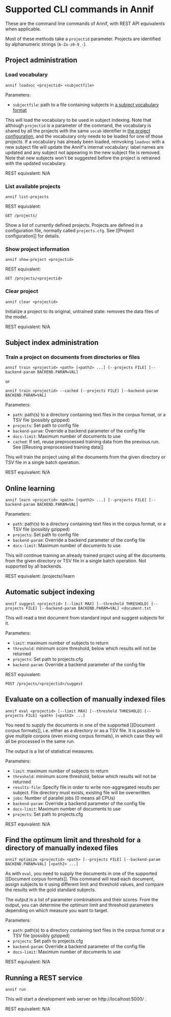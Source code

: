 # Supported CLI commands in Annif

These are the command line commands of Annif, with REST API equivalents when
applicable.

Most of these methods take a `projectid` parameter. Projects are
identified by alphanumeric strings (`A-Za-z0-9_-`).

## Project administration

### Load vocabulary

    annif loadvoc <projectid> <subjectfile>

Parameters:
* `subjectfile`: path to a file containing subjects in [a subject vocabulary format](https://github.com/NatLibFi/Annif/wiki/Subject-vocabulary-formats)

This will load the vocabulary to be used in subject indexing. Note that although `projectid` is a parameter of the command, the vocabulary is shared by all the projects with the same `vocab` identifier in [the project configuration](https://github.com/NatLibFi/Annif/wiki/Project-configuration), and the vocabulary only needs to be loaded for one of those projects. If a vocabulary has already been loaded, reinvoking `loadvoc` with a new subject file will update the Annif's internal vocabulary: label names are updated and any subject not appearing in the new subject file is removed. Note that new subjects won't be suggested before the project is retrained with the updated vocabulary.


REST equivalent: N/A

### List available projects

    annif list-projects

REST equivalent: 

    GET /projects/

Show a list of currently defined projects. Projects are defined in a
configuration file, normally called `projects.cfg`. See [[Project configuration]] for details.

### Show project information

    annif show-project <projectid>

REST equivalent:

    GET /projects/<projectid>

### Clear project

    annif clear <projectid>

Initialize a project to its original, untrained state: removes the data files of the model. 

REST equivalent: N/A

## Subject index administration

### Train a project on documents from directories or files

    annif train <projectid> <path> [<path2> ...] [--projects FILE] [--backend-param BACKEND.PARAM=VAL]

or

    annif train <projectid> --cached [--projects FILE] [--backend-param BACKEND.PARAM=VAL]


Parameters:
* `path`: path(s) to a directory containing text files in the corpus format, or a TSV file (possibly gzipped)
* `projects`: Set path to config file
* `backend-param`: Override a backend parameter of the config file
* `docs-limit`: Maximum number of documents to use
* `cached`: If set, reuse preprocessed training data from the previous run. See [[Reusing preprocessed training data]]

This will train the project using all the documents from the given directory or TSV file in a single batch
operation.

REST equivalent: N/A

## Online learning

    annif learn <projectid> <path> [<path2> ...] [--projects FILE] [--backend-param BACKEND.PARAM=VAL]

Parameters:
* `path`: path(s) to a directory containing text files in the corpus format, or a TSV file (possibly gzipped)
* `projects`: Set path to config file
* `backend-param`: Override a backend parameter of the config file
* `docs-limit`: Maximum number of documents to use

This will continue training an already trained project using all the documents from the given directory or TSV file in a single batch operation. Not supported by all backends.

REST equivalent: /projects/<projectid>/learn

## Automatic subject indexing

    annif suggest <projectid> [--limit MAX] [--threshold THRESHOLD] [--projects FILE] [--backend-param BACKEND.PARAM=VAL] <document.txt

This will read a text document from standard input and suggest subjects for it.

Parameters:
* `limit`: maximum number of subjects to return
* `threshold`: minimum score threshold, below which results will not be returned
* `projects`: Set path to projects.cfg
* `backend-param`: Override a backend parameter of the config file

REST equivalent:

    POST /projects/<projectid>/suggest

## Evaluate on a collection of manually indexed files

    annif eval <projectid> [--limit MAX] [--threshold THRESHOLD] [--projects FILE] <path> [<path2> ...]

You need to supply the documents in one of the supported [[Document corpus formats]], i.e. either as a directory or as a TSV file. It is possible to give multiple corpora (even mixing corpus formats), in which case they will all be processed in the same run.

The output is a list of statistical measures.

Parameters:
* `limit`: maximum number of subjects to return
* `threshold`: minimum score threshold, below which results will not be returned
* `results-file`: Specify file in order to write non-aggregated results per subject. File directory must exists, existing file will be overwritten.
* `jobs`: Number of parallel jobs (0 means all CPUs)
* `backend-param`: Override a backend parameter of the config file
* `docs-limit`: Maximum number of documents to use
* `projects`: Set path to projects.cfg

REST equivalent: N/A

## Find the optimum limit and threshold for a directory of manually indexed files

    annif optimize <projectid> <path> [--projects FILE] [--backend-param BACKEND.PARAM=VAL] [<path2> ...]

As with `eval`, you need to supply the documents in one of the supported [[Document corpus formats]].
This command will read each document, assign subjects to it using different limit and threshold values, and compare the results with the gold standard subjects. 

The output is a list of parameter combinations and their scores. From the output, you can determine the optimum limit and threshold parameters depending on which measure you want to target.

Parameters:
* `path`: path(s) to a directory containing text files in the corpus format or a TSV file (possibly gzipped)
* `projects`: Set path to projects.cfg
* `backend-param`: Override a backend parameter of the config file
* `docs-limit`: Maximum number of documents to use

REST equivalent: N/A

## Running a REST service

    annif run

This will start a development web server on http://localhost:5000/ .

REST equivalent: N/A